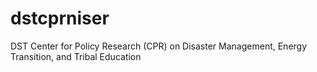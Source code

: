 # dstcprniser
DST Center for Policy Research (CPR) on Disaster Management, Energy Transition, and Tribal Education
